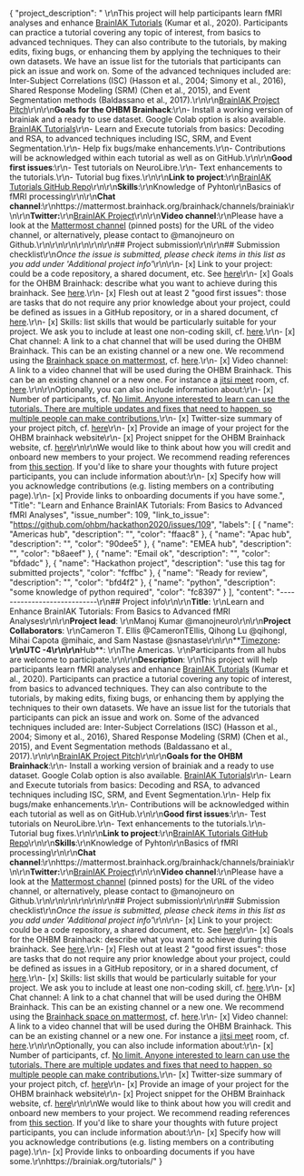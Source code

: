 {
  "project_description": " \r\nThis project will help participants learn fMRI analyses and enhance [BrainIAK Tutorials](https://brainiak.org/tutorials/) (Kumar et al., 2020). Participants can practice a tutorial covering any topic of interest, from basics to advanced techniques. They can also contribute to the tutorials, by making edits, fixing bugs, or enhancing them by applying the techniques to their own datasets. We have an issue list for the tutorials that participants can pick an issue and work on. Some of the advanced techniques included are: Inter-Subject Correlations (ISC) (Hasson et al., 2004; Simony et al., 2016), Shared Response Modeling (SRM) (Chen et al., 2015), and Event Segmentation methods (Baldassano et al., 2017).\r\n\r\n[BrainIAK Project Pitch](https://youtu.be/4nMjmX_t_Dg)\r\n\r\n**Goals for the OHBM Brainhack**:\r\n- Install a working version of brainiak and a ready to use dataset. Google Colab option is also available. [BrainIAK Tutorials](https://brainiak.org/tutorials/)\r\n- Learn and Execute tutorials from basics: Decoding and RSA, to advanced techniques including ISC, SRM, and Event Segmentation.\r\n- Help fix bugs/make enhancements.\r\n- Contributions will be acknowledged within each tutorial as well as on GitHub.\r\n\r\n**Good first issues**:\r\n- Test tutorials on NeuroLibre.\r\n- Text enhancements to the tutorials.\r\n- Tutorial bug fixes.\r\n\r\n**Link to project**:\r\n[BrainIAK Tutorials GitHub Repo](https://github.com/brainiak/brainiak-tutorials)\r\n\r\n**Skills**:\r\nKnowledge of Pyhton\r\nBasics of fMRI processing\r\n\r\n**Chat channel**:\r\nhttps://mattermost.brainhack.org/brainhack/channels/brainiak\r\n\r\n**Twitter:**\r\n[BrainIAK Project](https://twitter.com/manojneuro/status/1271445130793320448?s=20)\r\n\r\n**Video channel**:\r\nPlease have a look at the [Mattermost channel](https://mattermost.brainhack.org/brainhack/channels/brainiak) (pinned posts) for the URL of the video channel, or alternatively, please contact to @manojneuro on Github.\r\n\r\n\r\n\r\n<!-- **Video channel**:\r\nhttps://meet.jit.si/BrainIAKPackage -->\r\n\r\n## Project submission\r\n\r\n## Submission checklist\r\n*Once the issue is submitted, please check items in this list as you add under 'Additional project info'*\r\n\r\n-   [x] Link to your project: could be a code repository, a shared document, etc. See [here](https://github.com/ohbm/hackathon2020/blob/master/.github/ISSUE_TEMPLATE/handbooks/projects.md#link-to-project)\r\n-   [x] Goals for the OHBM Brainhack: describe what you want to achieve during this brainhack. See [here](https://github.com/ohbm/hackathon2020/blob/master/.github/ISSUE_TEMPLATE/handbooks/projects.md#goals).\r\n-   [x] Flesh out at least 2 \"good first issues\": those are tasks that do not require any prior knowledge about your project, could be defined as issues in a GitHub repository, or in a shared document, cf [here](https://github.com/ohbm/hackathon2020/blob/master/.github/ISSUE_TEMPLATE/handbooks/projects.md#onboarding-2-good-first-issues).\r\n-   [x] Skills: list skills that would be particularly suitable for your project. We ask you to include at least one non-coding skill, cf. [here](https://github.com/ohbm/hackathon2020/blob/master/.github/ISSUE_TEMPLATE/handbooks/projects.md#onboarding-skills).\r\n-   [x] Chat channel: A link to a chat channel that will be used during the OHBM Brainhack. This can be an existing channel or a new one. We recommend using the [Brainhack space on mattermost](https://mattermost.brainhack.org/), cf. [here](https://github.com/ohbm/hackathon2020/blob/master/.github/ISSUE_TEMPLATE/handbooks/projects.md#chat).\r\n-   [x] Video channel: A link to a video channel that will be used during the OHBM Brainhack. This can be an existing channel or a new one. For instance a [jitsi meet](https://meet.jit.si/) room, cf. [here](https://github.com/ohbm/hackathon2020/blob/master/.github/ISSUE_TEMPLATE/handbooks/projects.md#video-calls).\r\n\r\nOptionally, you can also include information about:\r\n-   [x] Number of participants, cf. [No limit. Anyone interested to learn can use the tutorials. There are multiple updates and fixes that need to happen, so multiple people can make contributions.](https://github.com/ohbm/hackathon2020/blob/master/.github/ISSUE_TEMPLATE/handbooks/projects.md#participant-capacity)\r\n-   [x] Twitter-size summary of your project pitch, cf. [here](https://github.com/ohbm/hackathon2020/blob/master/.github/ISSUE_TEMPLATE/handbooks/projects.md#twitter-size-summary-of-your-project-pitch)\r\n-   [x] Provide an image of your project for the OHBM brainhack website\r\n-   [x] Project snippet for the OHBM Brainhack website, cf. [here](https://github.com/ohbm/hackathon2020/blob/master/.github/ISSUE_TEMPLATE/handbooks/projects.md#project-snippet-for-the-ohbm-brainhack-website)\r\n\r\nWe would like to think about how you will credit and onboard new members to your project. We recommend reading references from [this section](https://github.com/ohbm/hackathon2020/blob/master/.github/ISSUE_TEMPLATE/handbooks/projects.md#credit-and-onboarding). If you'd like to share your thoughts with future project participants, you can include information about:\r\n-   [x] Specify how will you acknowledge contributions (e.g. listing members on a contributing page).\r\n-   [x] Provide links to onboarding documents if you have some.",
  "Title": "Learn and Enhance BrainIAK Tutorials: From Basics to Advanced fMRI Analyses",
  "issue_number": 109,
  "link_to_issue": "https://github.com/ohbm/hackathon2020/issues/109",
  "labels": [
    {
      "name": "Americas hub",
      "description": "",
      "color": "ffaac8"
    },
    {
      "name": "Apac hub",
      "description": "",
      "color": "90dee5"
    },
    {
      "name": "EMEA hub",
      "description": "",
      "color": "b8aeef"
    },
    {
      "name": "Email ok",
      "description": "",
      "color": "bfdadc"
    },
    {
      "name": "Hackathon project",
      "description": "use this tag for submitted projects",
      "color": "fcffbc"
    },
    {
      "name": "Ready for review",
      "description": "",
      "color": "bfd4f2"
    },
    {
      "name": "python",
      "description": "some knowledge of python required",
      "color": "fc8397"
    }
  ],
  "content": "----------------------------\r\n## Project info\r\n\r\n**Title**: \r\nLearn and Enhance BrainIAK Tutorials: From Basics to Advanced fMRI Analyses\r\n\r\n**Project lead**: \r\nManoj Kumar @manojneuro\r\n\r\n**Project Collaborators**: \r\nCameron T. Ellis @CameronTEllis,  Qihong Lu @qihongl, Mihai Capota @mihaic, and Sam Nastase @snastase\r\n\r\n**[Timezone](https://github.com/ohbm/hackathon2020/blob/master/.github/ISSUE_TEMPLATE/handbooks/projects.md#timezone)**: \r\nUTC -4\r\n\r\n**Hub**: \r\nThe Americas. \r\nParticipants from all hubs are welcome to participate.\r\n\r\n**Description**: \r\nThis project will help participants learn fMRI analyses and enhance [BrainIAK Tutorials](https://brainiak.org/tutorials/) (Kumar et al., 2020). Participants can practice a tutorial covering any topic of interest, from basics to advanced techniques. They can also contribute to the tutorials, by making edits, fixing bugs, or enhancing them by applying the techniques to their own datasets. We have an issue list for the tutorials that participants can pick an issue and work on. Some of the advanced techniques included are: Inter-Subject Correlations (ISC) (Hasson et al., 2004; Simony et al., 2016), Shared Response Modeling (SRM) (Chen et al., 2015), and Event Segmentation methods (Baldassano et al., 2017).\r\n\r\n[BrainIAK Project Pitch](https://youtu.be/4nMjmX_t_Dg)\r\n\r\n**Goals for the OHBM Brainhack**:\r\n- Install a working version of brainiak and a ready to use dataset. Google Colab option is also available. [BrainIAK Tutorials](https://brainiak.org/tutorials/)\r\n- Learn and Execute tutorials from basics: Decoding and RSA, to advanced techniques including ISC, SRM, and Event Segmentation.\r\n- Help fix bugs/make enhancements.\r\n- Contributions will be acknowledged within each tutorial as well as on GitHub.\r\n\r\n**Good first issues**:\r\n- Test tutorials on NeuroLibre.\r\n- Text enhancements to the tutorials.\r\n- Tutorial bug fixes.\r\n\r\n**Link to project**:\r\n[BrainIAK Tutorials GitHub Repo](https://github.com/brainiak/brainiak-tutorials)\r\n\r\n**Skills**:\r\nKnowledge of Pyhton\r\nBasics of fMRI processing\r\n\r\n**Chat channel**:\r\nhttps://mattermost.brainhack.org/brainhack/channels/brainiak\r\n\r\n**Twitter:**\r\n[BrainIAK Project](https://twitter.com/manojneuro/status/1271445130793320448?s=20)\r\n\r\n**Video channel**:\r\nPlease have a look at the [Mattermost channel](https://mattermost.brainhack.org/brainhack/channels/brainiak) (pinned posts) for the URL of the video channel, or alternatively, please contact to @manojneuro on Github.\r\n\r\n\r\n\r\n<!-- **Video channel**:\r\nhttps://meet.jit.si/BrainIAKPackage -->\r\n\r\n## Project submission\r\n\r\n## Submission checklist\r\n*Once the issue is submitted, please check items in this list as you add under 'Additional project info'*\r\n\r\n-   [x] Link to your project: could be a code repository, a shared document, etc. See [here](https://github.com/ohbm/hackathon2020/blob/master/.github/ISSUE_TEMPLATE/handbooks/projects.md#link-to-project)\r\n-   [x] Goals for the OHBM Brainhack: describe what you want to achieve during this brainhack. See [here](https://github.com/ohbm/hackathon2020/blob/master/.github/ISSUE_TEMPLATE/handbooks/projects.md#goals).\r\n-   [x] Flesh out at least 2 \"good first issues\": those are tasks that do not require any prior knowledge about your project, could be defined as issues in a GitHub repository, or in a shared document, cf [here](https://github.com/ohbm/hackathon2020/blob/master/.github/ISSUE_TEMPLATE/handbooks/projects.md#onboarding-2-good-first-issues).\r\n-   [x] Skills: list skills that would be particularly suitable for your project. We ask you to include at least one non-coding skill, cf. [here](https://github.com/ohbm/hackathon2020/blob/master/.github/ISSUE_TEMPLATE/handbooks/projects.md#onboarding-skills).\r\n-   [x] Chat channel: A link to a chat channel that will be used during the OHBM Brainhack. This can be an existing channel or a new one. We recommend using the [Brainhack space on mattermost](https://mattermost.brainhack.org/), cf. [here](https://github.com/ohbm/hackathon2020/blob/master/.github/ISSUE_TEMPLATE/handbooks/projects.md#chat).\r\n-   [x] Video channel: A link to a video channel that will be used during the OHBM Brainhack. This can be an existing channel or a new one. For instance a [jitsi meet](https://meet.jit.si/) room, cf. [here](https://github.com/ohbm/hackathon2020/blob/master/.github/ISSUE_TEMPLATE/handbooks/projects.md#video-calls).\r\n\r\nOptionally, you can also include information about:\r\n-   [x] Number of participants, cf. [No limit. Anyone interested to learn can use the tutorials. There are multiple updates and fixes that need to happen, so multiple people can make contributions.](https://github.com/ohbm/hackathon2020/blob/master/.github/ISSUE_TEMPLATE/handbooks/projects.md#participant-capacity)\r\n-   [x] Twitter-size summary of your project pitch, cf. [here](https://github.com/ohbm/hackathon2020/blob/master/.github/ISSUE_TEMPLATE/handbooks/projects.md#twitter-size-summary-of-your-project-pitch)\r\n-   [x] Provide an image of your project for the OHBM brainhack website\r\n-   [x] Project snippet for the OHBM Brainhack website, cf. [here](https://github.com/ohbm/hackathon2020/blob/master/.github/ISSUE_TEMPLATE/handbooks/projects.md#project-snippet-for-the-ohbm-brainhack-website)\r\n\r\nWe would like to think about how you will credit and onboard new members to your project. We recommend reading references from [this section](https://github.com/ohbm/hackathon2020/blob/master/.github/ISSUE_TEMPLATE/handbooks/projects.md#credit-and-onboarding). If you'd like to share your thoughts with future project participants, you can include information about:\r\n-   [x] Specify how will you acknowledge contributions (e.g. listing members on a contributing page).\r\n-   [x] Provide links to onboarding documents if you have some.\r\nhttps://brainiak.org/tutorials/"
}